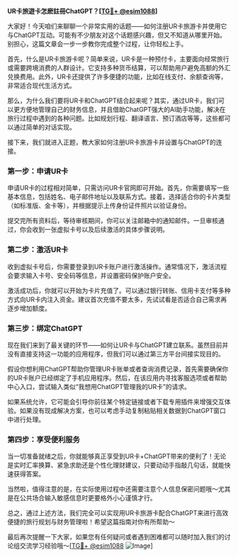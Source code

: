 **UR卡旅遊卡怎麽註冊ChatGPT？[[TG💪+ @esim1088](https://t.me/s/esim1088)]**

大家好！今天咱们来聊聊一个非常实用的话题——如何注册UR卡旅游卡并使用它与ChatGPT互动。可能有不少朋友对这个话题感兴趣，但又不知道从哪里开始。别担心，这篇文章会一步一步教你完成整个过程，让你轻松上手。

首先，什么是UR卡旅游卡呢？简单来说，UR卡是一种预付卡，主要面向经常旅行或需要跨境消费的人群设计。它支持多种货币结算，可以帮助用户避免高额的外汇兑换费用。此外，UR卡还提供了许多便捷的功能，比如在线支付、余额查询等，非常适合现代生活方式。

那么，为什么我们要将UR卡和ChatGPT结合起来呢？其实，通过UR卡，我们可以更方便地管理自己的财务信息，并且借助ChatGPT强大的AI助手功能，解决在旅行过程中遇到的各种问题。比如规划行程、翻译语言、预订酒店等等，这些都可以通过简单的对话实现。

接下来，我们就进入正题，教大家如何注册UR卡旅游卡并设置与ChatGPT的连接。

### 第一步：申请UR卡

申请UR卡的过程相对简单，只需访问UR卡官网即可开始。首先，你需要填写一些基本信息，包括姓名、电子邮件地址以及联系方式。接着，选择适合你的卡片类型（如标准版、金卡等），并根据提示上传身份证件照片以验证身份。

提交完所有资料后，等待审核期间，你可以关注邮箱中的通知邮件。一旦审核通过，你会收到一张虚拟卡号以及后续激活的具体步骤说明。

### 第二步：激活UR卡

收到虚拟卡号后，你需要登录到UR卡账户进行激活操作。通常情况下，激活流程会要求输入卡号、安全码等信息，并设置密码保护账户安全。

激活成功后，你就可以开始为卡片充值了。可以通过银行转账、信用卡支付等多种方式向UR卡内注入资金。建议首次充值不要太多，先试试看是否适合自己需求再逐步增加额度。

### 第三步：绑定ChatGPT

现在我们来到了最关键的环节——如何让UR卡与ChatGPT建立联系。虽然目前并没有直接支持这一功能的应用程序，但我们可以通过第三方平台间接实现目的。

假设你想利用ChatGPT帮助你管理UR卡账单或者查询消费记录，首先需要确保你的UR卡账户已经绑定了手机应用程序。然后，在该应用内寻找客服选项或者帮助中心入口，尝试输入类似“我想用ChatGPT管理我的UR卡”的请求。

如果系统允许，它可能会引导你前往某个特定链接或者下载专用插件来增强交互体验。如果没有现成解决方案，也可以考虑手动复制粘贴相关数据到ChatGPT窗口中进行处理。

### 第四步：享受便利服务

当一切准备就绪之后，你就能够真正享受到UR卡+ChatGPT带来的便利了！无论是实时汇率换算、紧急求助还是个性化理财建议，只要动动手指敲几句话，就能快速获得答案。

当然啦，值得注意的是，在实际使用过程中还需要注意个人信息保密问题哦～尤其是在公共场合输入敏感信息时更要格外小心谨慎才行。

总之，通过上述方法，我们完全可以实现用UR卡旅游卡配合ChatGPT来进行高效便捷的旅行规划与财务管理啦！希望这篇指南对你有所帮助～

最后再次提醒一下大家，如果您有任何疑问或者遇到困难都可以随时加入我们的讨论组交流学习经验哦～[[TG💪+ @esim1088](https://t.me/s/esim1088) ![Image](https://i.postimg.cc/4NQfJmqS/Snipaste-2025-05-13-00-14-12.png)]